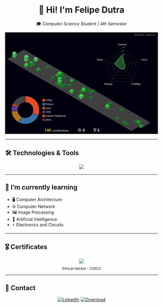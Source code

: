 <div align="center">

# 👋 Hi! I'm **Felipe Dutra**

🎓 *Computer Science Student | 4th Semester*

![3D Contributions](./profile-3d-contrib/profile-night-green.svg)

</div>

---

## 🛠️ Technologies & Tools

<div align="center">
<a href="https://skillicons.dev"   >
  <img src="https://skillicons.dev/icons?i=python,django,flask,fastapi,java,c,cpp,postgres,docker,javascript,css,html,react,git,aws" />
</a>
</div>

---

## 🌱 I’m currently learning

- 🖥️ Computer Architecture  
- 🌐 Computer Network  
- 🖼️ Image Processing  
- 🤖 Artificial Intelligence  
- ⚡ Electronics and Circuits  

---

## 🎖️ Certificates

<div align="center">

<img src="https://github.com/dutra-felipe/dutra-felipe/assets/127852691/15ebf263-8aad-4f49-bb5b-b8649b34fe69" width="100"/>

<br>
<sub>Ethical Hacker - CISCO </sub>

</div>

---

## 💬 Contact

<div align="center">

[![LinkedIn](https://img.shields.io/badge/LinkedIn-0077B5?style=for-the-badge&logo=linkedin&logoColor=white)](https://www.linkedin.com/in/felipepdutra/)
[![Download](https://img.shields.io/badge/CV-Download-brightgreen?style=for-the-badge&logo=google-drive&logoColor=white)](./cv-new.pdf)

</div>
